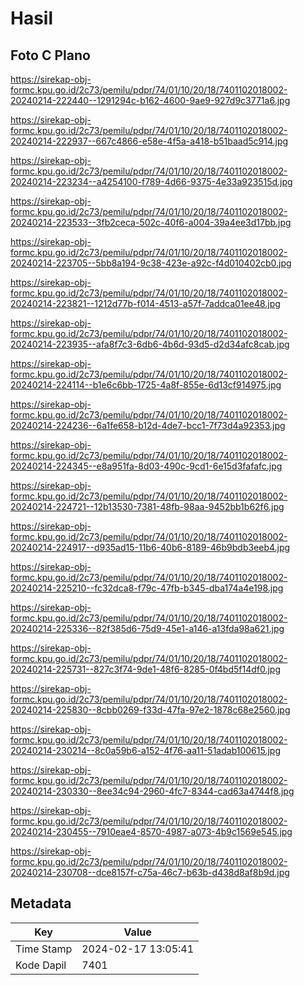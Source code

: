 # Hasil

## Foto C Plano

https://sirekap-obj-formc.kpu.go.id/2c73/pemilu/pdpr/74/01/10/20/18/7401102018002-20240214-222440--1291294c-b162-4600-9ae9-927d9c3771a6.jpg

https://sirekap-obj-formc.kpu.go.id/2c73/pemilu/pdpr/74/01/10/20/18/7401102018002-20240214-222937--667c4866-e58e-4f5a-a418-b51baad5c914.jpg

https://sirekap-obj-formc.kpu.go.id/2c73/pemilu/pdpr/74/01/10/20/18/7401102018002-20240214-223234--a4254100-f789-4d66-9375-4e33a923515d.jpg

https://sirekap-obj-formc.kpu.go.id/2c73/pemilu/pdpr/74/01/10/20/18/7401102018002-20240214-223533--3fb2ceca-502c-40f6-a004-39a4ee3d17bb.jpg

https://sirekap-obj-formc.kpu.go.id/2c73/pemilu/pdpr/74/01/10/20/18/7401102018002-20240214-223705--5bb8a194-9c38-423e-a92c-f4d010402cb0.jpg

https://sirekap-obj-formc.kpu.go.id/2c73/pemilu/pdpr/74/01/10/20/18/7401102018002-20240214-223821--1212d77b-f014-4513-a57f-7addca01ee48.jpg

https://sirekap-obj-formc.kpu.go.id/2c73/pemilu/pdpr/74/01/10/20/18/7401102018002-20240214-223935--afa8f7c3-6db6-4b6d-93d5-d2d34afc8cab.jpg

https://sirekap-obj-formc.kpu.go.id/2c73/pemilu/pdpr/74/01/10/20/18/7401102018002-20240214-224114--b1e6c6bb-1725-4a8f-855e-6d13cf914975.jpg

https://sirekap-obj-formc.kpu.go.id/2c73/pemilu/pdpr/74/01/10/20/18/7401102018002-20240214-224236--6a1fe658-b12d-4de7-bcc1-7f73d4a92353.jpg

https://sirekap-obj-formc.kpu.go.id/2c73/pemilu/pdpr/74/01/10/20/18/7401102018002-20240214-224345--e8a951fa-8d03-490c-9cd1-6e15d3fafafc.jpg

https://sirekap-obj-formc.kpu.go.id/2c73/pemilu/pdpr/74/01/10/20/18/7401102018002-20240214-224721--12b13530-7381-48fb-98aa-9452bb1b62f6.jpg

https://sirekap-obj-formc.kpu.go.id/2c73/pemilu/pdpr/74/01/10/20/18/7401102018002-20240214-224917--d935ad15-11b6-40b6-8189-46b9bdb3eeb4.jpg

https://sirekap-obj-formc.kpu.go.id/2c73/pemilu/pdpr/74/01/10/20/18/7401102018002-20240214-225210--fc32dca8-f79c-47fb-b345-dba174a4e198.jpg

https://sirekap-obj-formc.kpu.go.id/2c73/pemilu/pdpr/74/01/10/20/18/7401102018002-20240214-225336--82f385d6-75d9-45e1-a146-a13fda98a621.jpg

https://sirekap-obj-formc.kpu.go.id/2c73/pemilu/pdpr/74/01/10/20/18/7401102018002-20240214-225731--827c3f74-9de1-48f6-8285-0f4bd5f14df0.jpg

https://sirekap-obj-formc.kpu.go.id/2c73/pemilu/pdpr/74/01/10/20/18/7401102018002-20240214-225830--8cbb0269-f33d-47fa-97e2-1878c68e2560.jpg

https://sirekap-obj-formc.kpu.go.id/2c73/pemilu/pdpr/74/01/10/20/18/7401102018002-20240214-230214--8c0a59b6-a152-4f76-aa11-51adab100615.jpg

https://sirekap-obj-formc.kpu.go.id/2c73/pemilu/pdpr/74/01/10/20/18/7401102018002-20240214-230330--8ee34c94-2960-4fc7-8344-cad63a4744f8.jpg

https://sirekap-obj-formc.kpu.go.id/2c73/pemilu/pdpr/74/01/10/20/18/7401102018002-20240214-230455--7910eae4-8570-4987-a073-4b9c1569e545.jpg

https://sirekap-obj-formc.kpu.go.id/2c73/pemilu/pdpr/74/01/10/20/18/7401102018002-20240214-230708--dce8157f-c75a-46c7-b63b-d438d8af8b9d.jpg


## Metadata

| Key        | Value               |
| ---------- | ------------------- |
| Time Stamp | 2024-02-17 13:05:41 |
| Kode Dapil | 7401                |



